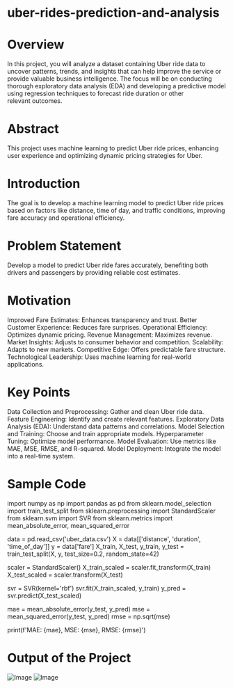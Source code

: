 # uber-rides-prediction-and-analysis

# Overview
In this project, you will analyze a dataset containing Uber ride data to uncover patterns, trends, and insights that can help improve the service or provide valuable business intelligence. The focus will be on conducting thorough exploratory data analysis (EDA) and developing a predictive model using regression techniques to forecast ride duration or other relevant outcomes.
# Abstract
This project uses machine learning to predict Uber ride prices, enhancing user experience and optimizing dynamic pricing strategies for Uber.

# Introduction
The goal is to develop a machine learning model to predict Uber ride prices based on factors like distance, time of day, and traffic conditions, improving fare accuracy and operational efficiency.

# Problem Statement
Develop a model to predict Uber ride fares accurately, benefiting both drivers and passengers by providing reliable cost estimates.

# Motivation
Improved Fare Estimates: Enhances transparency and trust.
Better Customer Experience: Reduces fare surprises.
Operational Efficiency: Optimizes dynamic pricing.
Revenue Management: Maximizes revenue.
Market Insights: Adjusts to consumer behavior and competition.
Scalability: Adapts to new markets.
Competitive Edge: Offers predictable fare structure.
Technological Leadership: Uses machine learning for real-world applications.
 # Key Points
Data Collection and Preprocessing: Gather and clean Uber ride data.
Feature Engineering: Identify and create relevant features.
Exploratory Data Analysis (EDA): Understand data patterns and correlations.
Model Selection and Training: Choose and train appropriate models.
Hyperparameter Tuning: Optimize model performance.
Model Evaluation: Use metrics like MAE, MSE, RMSE, and R-squared.
Model Deployment: Integrate the model into a real-time system.
# Sample Code
import numpy as np
import pandas as pd
from sklearn.model_selection import train_test_split
from sklearn.preprocessing import StandardScaler
from sklearn.svm import SVR
from sklearn.metrics import mean_absolute_error, mean_squared_error

data = pd.read_csv('uber_data.csv')
X = data[['distance', 'duration', 'time_of_day']]
y = data['fare']
X_train, X_test, y_train, y_test = train_test_split(X, y, test_size=0.2, random_state=42)

scaler = StandardScaler()
X_train_scaled = scaler.fit_transform(X_train)
X_test_scaled = scaler.transform(X_test)

svr = SVR(kernel='rbf')
svr.fit(X_train_scaled, y_train)
y_pred = svr.predict(X_test_scaled)

mae = mean_absolute_error(y_test, y_pred)
mse = mean_squared_error(y_test, y_pred)
rmse = np.sqrt(mse)

print(f'MAE: {mae}, MSE: {mse}, RMSE: {rmse}')



# Output of the Project
![Image](https://github.com/user-attachments/assets/7927ca2b-49ca-4167-8fd1-1391807bda48)
![Image](https://github.com/user-attachments/assets/e470110d-33fd-41c7-bca1-907a1769102e)

